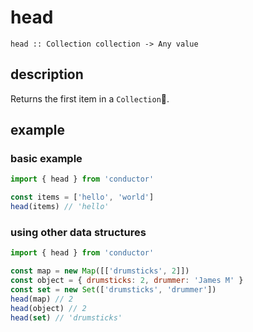 # head

`head :: Collection collection -> Any value`

## description

Returns the first item in a `Collection`.

## example

### basic example

```javascript
import { head } from 'conductor'

const items = ['hello', 'world']
head(items) // 'hello'
```

### using other data structures

```javascript
import { head } from 'conductor'

const map = new Map([['drumsticks', 2]])
const object = { drumsticks: 2, drummer: 'James M' }
const set = new Set(['drumsticks', 'drummer'])
head(map) // 2
head(object) // 2
head(set) // 'drumsticks'
```

